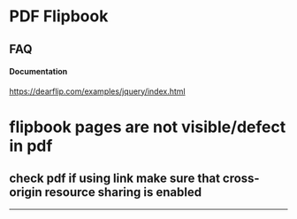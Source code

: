 # PDF Flipbook


## FAQ

#### Documentation

https://dearflip.com/examples/jquery/index.html

# flipbook pages are not visible/defect in pdf  

## check pdf if using link make sure that cross-origin resource sharing is enabled 

-----
